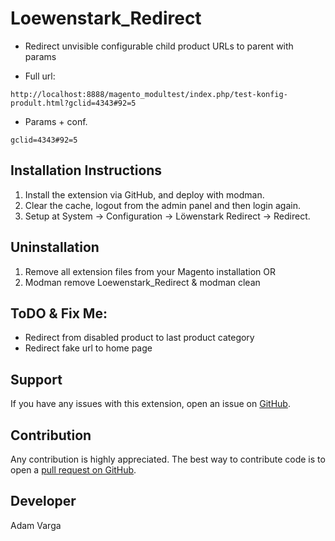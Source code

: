 Loewenstark_Redirect
=====================
- Redirect unvisible configurable child product URLs to parent with params

- Full url:

```
http://localhost:8888/magento_modultest/index.php/test-konfig-prodult.html?gclid=4343#92=5
```

- Params + conf.
```
gclid=4343#92=5
```

Installation Instructions
-------------------------
1. Install the extension via GitHub, and deploy with modman.
2. Clear the cache, logout from the admin panel and then login again.
3. Setup at System -> Configuration -> Löwenstark Redirect -> Redirect.

Uninstallation
--------------
1. Remove all extension files from your Magento installation OR
2. Modman remove Loewenstark_Redirect & modman clean

ToDO & Fix Me:
------------
- Redirect from disabled product to last product category
- Redirect fake url to home page

Support
-------
If you have any issues with this extension, open an issue on [GitHub](https://github.com/adamvarga).

Contribution
------------
Any contribution is highly appreciated. The best way to contribute code is to open a [pull request on GitHub](https://help.github.com/articles/using-pull-requests).

Developer
---------
Adam Varga